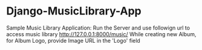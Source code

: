 # Django-MusicLibrary-App

Sample Music Library Application:
Run the Server and use followign url to access music library
http://127.0.0.1:8000/music/
While creating new Album, for Album Logo, provide Image URL in the 'Logo' field
